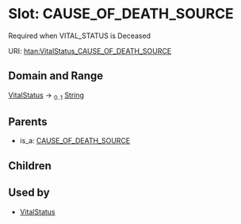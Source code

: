 
# Slot: CAUSE_OF_DEATH_SOURCE

Required when VITAL_STATUS is Deceased

URI: [htan:VitalStatus_CAUSE_OF_DEATH_SOURCE](https://w3id.org/htan/VitalStatus_CAUSE_OF_DEATH_SOURCE)


## Domain and Range

[VitalStatus](VitalStatus.md) &#8594;  <sub>0..1</sub> [String](types/String.md)

## Parents

 *  is_a: [CAUSE_OF_DEATH_SOURCE](CAUSE_OF_DEATH_SOURCE.md)

## Children


## Used by

 * [VitalStatus](VitalStatus.md)
